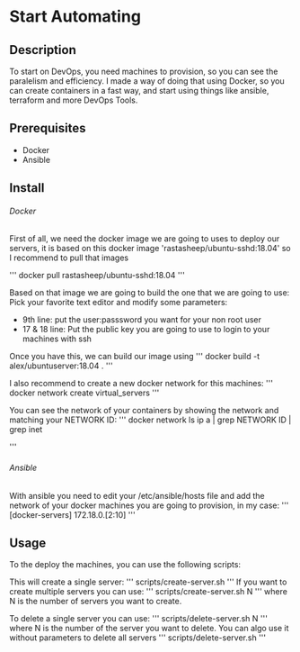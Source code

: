 # Start Automating

## Description

To start on DevOps, you need machines to provision, so you can see the paralelism and efficiency. I made a way of doing that using Docker, so you can create containers in a fast way, and start using things like ansible, terraform and more DevOps Tools.

## Prerequisites
  - Docker
  - Ansible
## Install

###### Docker

First of all, we need the docker image we are going to uses to deploy our servers, it is based on this docker image 'rastasheep/ubuntu-sshd:18.04' so I recommend to pull that images

'''
docker pull rastasheep/ubuntu-sshd:18.04
'''

Based on that image we are going to build the one that we are going to use:
Pick your favorite text editor and modify some parameters:
 - 9th line: put the user:passsword you want for your non root user
 - 17 & 18 line: Put the public key you are going to use to login to your machines with ssh

Once you have this, we can build our image using 
'''
docker build -t alex/ubuntuserver:18.04 .
'''

I also recommend to create a new docker network for this machines:
'''
docker network create virtual_servers
'''

You can see the network of your containers by showing the network and matching your NETWORK ID:
'''
docker network ls
ip a | grep NETWORK ID | grep inet

'''

###### Ansible

With ansible you need to edit your /etc/ansible/hosts file and add the network of your docker machines you are going to provision, in my case:
'''
[docker-servers]
172.18.0.[2:10]
'''


## Usage 

To the deploy the machines, you can use the following scripts:

This will create a single server:
'''
scripts/create-server.sh
'''
If you want to create multiple servers you can use:
'''
scripts/create-server.sh N
'''
where N is the number of servers you want to create.

To delete a single server you can use:
'''
scripts/delete-server.sh N
'''
where N is the number of the server you want to delete.
You can algo use it without parameters to delete all servers
'''
scripts/delete-server.sh
'''
